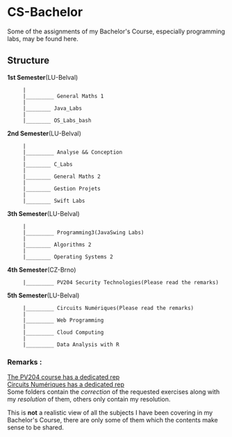 # CS-Bachelor

Some of the assignments of my Bachelor's Course, especially programming labs, may be found here.

## Structure 

**1st Semester**(LU-Belval)
```      
     |  
     |_________ General Maths 1 
     |  
     |________ Java_Labs
     |  
     |________ OS_Labs_bash 
```


**2nd Semester**(LU-Belval)
```    
     |  
     |_________ Analyse && Conception 
     |  
     |________ C_Labs 
     |  
     |________ General Maths 2  
     |  
     |________ Gestion Projets
     |
     |________ Swift Labs
```

**3th Semester**(LU-Belval)
```
     |  
     |_________ Programming3(JavaSwing Labs)
     |  
     |________ Algorithms 2
     |
     |________ Operating Systems 2
```

**4th Semester**(CZ-Brno)
```
     |_________ PV204 Security Technologies(Please read the remarks)
```

**5th Semester**(LU-Belval)
```
     |_________ Circuits Numériques(Please read the remarks)
     |
     |_________ Web Programming
     |
     |_________ Cloud Computing
     |
     |_________ Data Analysis with R
```

### Remarks : 

[The PV204 course has a dedicated rep](https://github.com/OblackatO/PV204-Security-Technologies)  
[Circuits Numériques has a dedicated rep](https://github.com/OblackatO/CircuitsNumeriquesTravail/settings)  
Some folders contain the *correction* of the requested exercises along with my *resolution* of them, others only contain my resolution. 

This is **not** a realistic view of all the subjects I have been covering in my Bachelor's Course, there are only some of them which the contents make sense to be shared.
